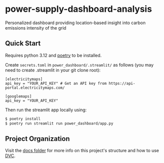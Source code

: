 # power-supply-dashboard-analysis

Personalized dashboard providing location-based insight into carbon emissions intensity of the grid

## Quick Start

Requires python 3.12 and [poetry](https://python-poetry.org/docs/#installation) to be installed.

Create `secrets.toml` in `power_dashboard/.streamlit/` as follows (you may need to create .streamlit in your git clone root):

```
[electricitymaps]
api_key = "YOUR_API_KEY" # Get an API key from https://api-portal.electricitymaps.com/

[googlemaps]
api_key = "YOUR_API_KEY"
```

Then run the streamlit app locally using:

```bash
$ poetry install
$ poetry run streamlit run power_dashboard/app.py
```

## Project Organization

Visit the [docs folder](https://github.com/ahasha/power-supply-dashboard-analysis/blob/main/docs/user-guide.md) for more info on this project's structure and how to use [DVC](https://dvc.org).
